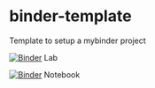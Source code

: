 # binder-template
Template to setup a mybinder project

[![Binder](https://mybinder.org/badge_logo.svg)](https://mybinder.org/v2/gh/fm75/scratchpad/main?urlpath=lab) Lab

[![Binder](https://mybinder.org/badge_logo.svg)](https://mybinder.org/v2/gh/fm75/scratchpad/main) Notebook
